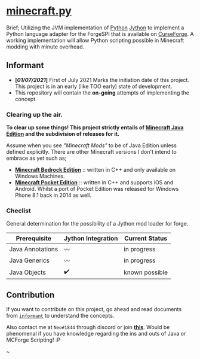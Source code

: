 # [minecraft.py](https://github.com/Rickaym/minecraft.py)

Brief; Utilizing the JVM implementation of [Python](https://www.python.org/) [Jython](https://www.jython.org/) to implement a Python language adapter for the ForgeSPI that is available on [CurseForge](https://www.curseforge.com/minecraft/mc-mods). A working implementation will allow Python scripting possible in Minecraft modding with minute overhead.

## Informant

- **[*01/07/2021*]** First of July 2021 Marks the initiation date of this project.<br>
  This project is in an early (like TOO early) state of development.
- This repository will contain the **on-going** attempts of implementing the concept.

### Clearing up the air.

**To clear up some things! This project strictly entails of [Minecraft Java Edition](https://www.minecraft.net/en-us/store/minecraft-java-edition) and the subdivision of releases for it.**

Assume when you see _"Minecraft Mods"_ to be of Java Edition unless defined explicitly.
There are other Minecraft versions I don't intend to embrace as yet such as;

- **[Minecraft Bedrock Edition](https://www.minecraft.net/en-us/store/minecraft-windows100)** :: written in C++ and only available on Windows Machines.
- **[Minecraft Pocket Edition](https://play.google.com/store/apps/details?id=com.mojang.minecraftpe&hl=en&gl=US)** :: written in C++ and supports iOS and Android. Whilst a port of Pocket Edition was released for Windows Phone 8.1 back in 2014 as well.

### Checlist

General determination for the possibility of a Jython mod loader for forge.

| Prerequisite     | Jython Integration | Current Status |
| ---------------- | ------------------ | -------------- |
| Java Annotations | 〰️                 | in progress    |
| Java Generics    | 〰️                 | in progress    |
| Java Objects     | ✔️                 | known possible |

## Contribution

If you want to contribute on this project, go ahead and read documents from [`informant`](https://github.com/Rickaym/pyminecraft/tree/main/.info) to understand the concepts.

Also contact me at `Neo#1844` through discord or join **[this](https://discord.gg/UmnzdPgn6g)**. Would be phenomenal if you have knowledge regarding the ins and outs of Java or MCForge Scripting! :P

~
